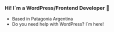 ### Hi! I´m a WordPress/Frontend Developer 👋

 - Based in Patagonia Argentina
 - Do you need help with WordPress? I´m here!
